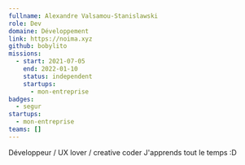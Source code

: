 ```yaml
---
fullname: Alexandre Valsamou-Stanislawski
role: Dev
domaine: Développement
link: https://noima.xyz
github: bobylito
missions:
  - start: 2021-07-05
    end: 2022-01-10
    status: independent
    startups:
      - mon-entreprise
badges:
  - segur
startups:
  - mon-entreprise
teams: []
---
```

Développeur / UX lover / creative coder J'apprends tout le temps :D